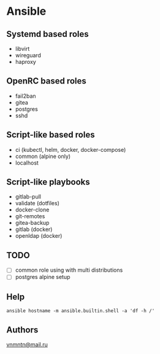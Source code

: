 # Ansible

## Systemd based roles

- libvirt
- wireguard
- haproxy

## OpenRC based roles

- fail2ban
- gitea
- postgres
- sshd

## Script-like based roles

- ci (kubectl, helm, docker, docker-compose)
- common (alpine only)
- localhost

## Script-like playbooks

- gitlab-pull
- validate (dotfiles)
- docker-clone
- git-remotes
- gitea-backup
- gitlab (docker)
- openldap (docker)

## TODO

- [ ] common role using with multi distributions
- [ ] postgres alpine setup

## Help

`ansible hostname -m ansible.builtin.shell -a 'df -h /'`

## Authors

<vnmntn@mail.ru>
